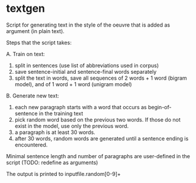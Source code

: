 # textgen
Script for generating text in the style of the oeuvre that is added as argument (in plain text).

Steps that the script takes:

A. Train on text:
 1. split in sentences (use list of abbreviations used in corpus)
 2. save sentence-initial and sentence-final words separately
 3. split the text in words, save all sequences of 2 words + 1 word (bigram model), and of 1 word + 1 word (unigram model)

B. Generate new text:
 1. each new paragraph starts with a word that occurs as begin-of-sentence in the training text
 2. pick random word based on the previous two words. If those do not exist in the model, use only the previous word.
 3. a paragraph is at least 30 words.
 4. after 30 words, random words are generated until a sentence ending is encountered.

Minimal sentence length and number of paragraphs are user-defined in the script (TODO: redefine as arguments)

The output is printed to inputfile.random[0-9]+
